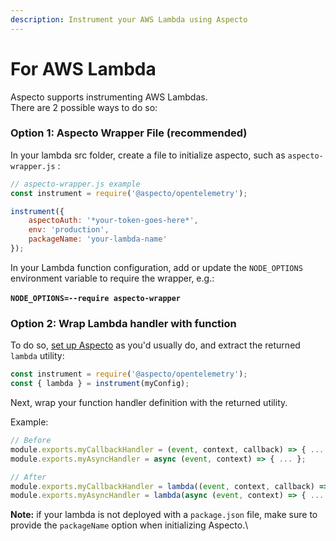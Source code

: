 ```yaml
---
description: Instrument your AWS Lambda using Aspecto
---
```


# For AWS Lambda

Aspecto supports instrumenting AWS Lambdas.\
There are 2 possible ways to do so:

### Option 1: Aspecto Wrapper File (recommended)

In your lambda src folder, create a file to initialize aspecto, such as `aspecto-wrapper.js` :

```javascript
// aspecto-wrapper.js example
const instrument = require('@aspecto/opentelemetry');

instrument({
    aspectoAuth: '*your-token-goes-here*',
    env: 'production',
    packageName: 'your-lambda-name'
});
```

In your Lambda function configuration, add or update the `NODE_OPTIONS` environment variable to require the wrapper, e.g.:\
\
**`NODE_OPTIONS=--require aspecto-wrapper`**

### Option 2: Wrap Lambda handler with function

To do so, [set up Aspecto](https://docs.aspecto.io/v1/send-tracing-data-to-aspecto/aspecto-sdk) as you'd usually do, and extract the returned `lambda` utility:

```javascript
const instrument = require('@aspecto/opentelemetry');
const { lambda } = instrument(myConfig);
```

Next, wrap your function handler definition with the returned utility.

Example:

```javascript
// Before
module.exports.myCallbackHandler = (event, context, callback) => { ... };
module.exports.myAsyncHandler = async (event, context) => { ... };

// After
module.exports.myCallbackHandler = lambda((event, context, callback) => { ... });
module.exports.myAsyncHandler = lambda(async (event, context) => { ... });
```

**Note:** if your lambda is not deployed with a `package.json` file, make sure to provide the `packageName` option when initializing Aspecto.\
